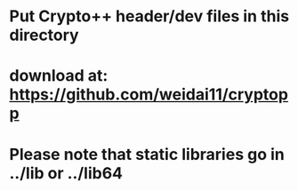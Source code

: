 # Put Crypto++ header/dev files in this directory
# download at: https://github.com/weidai11/cryptopp
#
# Please note that static libraries go in ../lib or ../lib64
